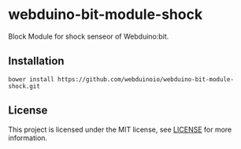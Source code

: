 # webduino-bit-module-shock

Block Module for shock senseor of Webduino:bit.

## Installation

```shell
bower install https://github.com/webduinoio/webduino-bit-module-shock.git
```

## License

This project is licensed under the MIT license, see [LICENSE](LICENSE) for more information.
